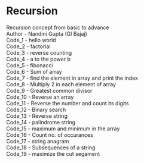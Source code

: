 # Recursion
Recursion concept from basic to advance
<br>
Author - Nandini Gupta (Gl Bajaj)
<br>
Code_1 - hello world
<br>
Code_2 - factorial
<br>
Code_3 - reverse counting
<br>
Code_4 - a to the power b
<br>
Code_5 - fibonacci
<br>
Code_6 - Sum of array
<br>
Code_7 - find the element in array and print the index
<br>
Code_8 - Multiply 2 in each element of array
<br>
Code_9 - Greatest common divisor
<br>
Code_10 - Reverse an array
<br>
Code_11 - Reverse the number and count its digits
<br>
Code_12 - Binary search
<br>
Code_13 - Reverse string
<br>
Code_14 - palindrome string
<br>
Code_15 - maximum and minimum in the array
<br>
Code_16 - Count no. of occurances
<br>
Code_17 - string anagram
<br>
Code_18 - Subsequences of a string
<br>
Code_19 - maximize the cut segament
